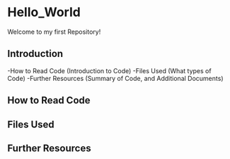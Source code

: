 # Hello_World
Welcome to my first Repository!

## Introduction
-How to Read Code (Introduction to Code)
-Files Used (What types of Code)
-Further Resources (Summary of Code, and Additional Documents)

## How to Read Code

## Files Used

## Further Resources
